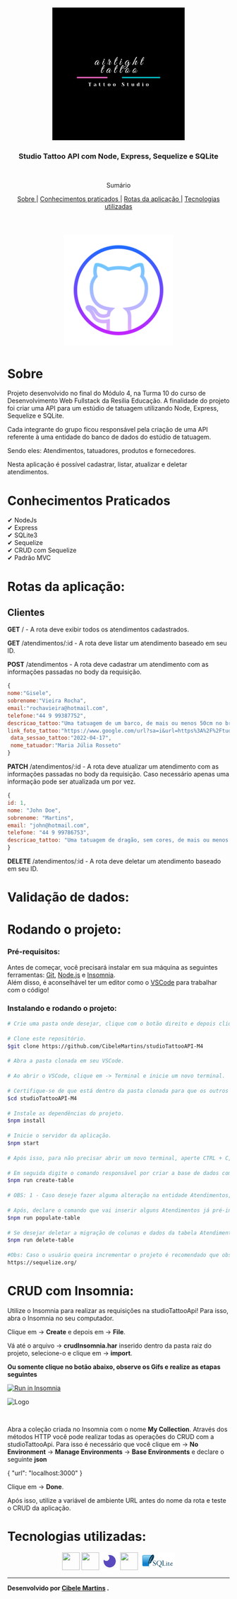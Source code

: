 <br />
<p align="center">
    <img src="./public/assets/airtightStudio.png" alt="Logo" width="300">

  <h3 align="center">Studio Tattoo API com Node, Express, Sequelize e SQLite</h3>
 <br />
  <p align="center">
     Sumário
      <p align="center">
  <a href="#sobre"> Sobre </a> |
  <a href="#conhecimentos-praticados"> Conhecimentos praticados </a> |
  <a href="#rotas-da-aplicação"> Rotas da aplicação </a> |
  <a href="#tecnologias-utilizadas"> Tecnologias utilizadas </a>      
       <br />
    <br />
    <h1 align="center">
    <img src="./public/assets/logoGit.png" alt="Logo" width="250">
 </h1>
  </p>
</p>


# Sobre
Projeto desenvolvido no final do Módulo 4, na Turma 10 do curso de Desenvolvimento Web Fullstack da Resilia Educação. A finalidade do projeto foi criar uma API para um estúdio de tatuagem utilizando Node, Express, Sequelize e SQLite. 

Cada integrante do grupo ficou responsável pela criação de uma API referente à uma entidade do banco de dados do estúdio de tatuagem. 

Sendo eles: Atendimentos, tatuadores, produtos e fornecedores.

Nesta aplicação é possível cadastrar, listar, atualizar e deletar atendimentos.

# Conhecimentos Praticados
✔ NodeJs <br>
✔ Express <br>
✔ SQLite3 <br>
✔ Sequelize <br>
✔ CRUD com Sequelize <br>
✔ Padrão MVC


# Rotas da aplicação:

## Clientes

**GET** / - A rota deve exibir todos os atendimentos cadastrados.<br>

**GET** /atendimentos/:id - A rota deve listar um atendimento baseado em seu ID.<br>

**POST** /atendimentos - A rota deve cadastrar um atendimento com as informações passadas no body da requisição.<br>

```javascript
{
nome:"Gisele",
sobrenome:"Vieira Rocha",
email:"rochavieira@hotmail.com",
telefone:"44 9 99387752",
descricao_tattoo:"Uma tatuagem de um barco, de mais ou menos 50cm no braço.",
link_foto_tattoo:"https://www.google.com/url?sa=i&url=https%3A%2F%2Ftudocommoda.com%2Fpiercing-tattoo%2Ftatuagem-de-barco-e-navio%2F&psig=AOvVaw2i_rXpQXIrKT0s3IbowbEN&ust=1647831430415000&source=images&cd=vfe&ved=0CAsQjRxqFwoTCNDkgMzY0_YCFQAAAAAdAAAAABAD",
 data_sessao_tattoo:"2022-04-17",
 nome_tatuador:"Maria Júlia Rosseto"
}
```

**PATCH** /atendimentos/:id - A rota deve atualizar um atendimento com as informações passadas no body da requisição. Caso necessário apenas uma informação pode ser atualizada um por vez.<br>

```javascript
{
id: 1,
nome: "John Doe",
sobrenome: "Martins",
email: "john@hotmail.com",
telefone: "44 9 99786753",
descricao_tattoo: "Uma tatuagem de dragão, sem cores, de mais ou menos 70cm nas costas."
}
```

**DELETE** /atendimentos/:id - A rota deve deletar um atendimento baseado em seu ID.<br>

# Validação de dados:
 
 

# Rodando o projeto:

### Pré-requisitos:
Antes de começar, você precisará instalar em sua máquina as seguintes ferramentas:
[Git](https://git-scm.com), [Node.js](https://nodejs.org/en/) e [Insomnia](https://insomnia.rest/download). <br> Além disso, é aconselhável ter um editor como o [VSCode](https://code.visualstudio.com/) para trabalhar com o código!

### Instalando e rodando o projeto:


```bash
# Crie uma pasta onde desejar, clique com o botão direito e depois clique em -> Git Bash Here.

# Clone este repositório.
$git clone https://github.com/CibeleMartins/studioTattooAPI-M4

# Abra a pasta clonada em seu VSCode.

# Ao abrir o VSCode, clique em -> Terminal e inicie um novo terminal.

# Certifique-se de que está dentro da pasta clonada para que os outros comandos funcionem com êxito.
$cd studioTattooAPI-M4

# Instale as dependências do projeto.
$npm install

# Inicie o servidor da aplicação.
$npm start

# Após isso, para não precisar abrir um novo terminal, aperte CTRL + C, digite "s" e aperte ENTER.

# Em seguida digite o comando responsável por criar a base de dados com a entidade Atendimentos.
$npm run create-table

# OBS: 1 - Caso deseje fazer alguma alteração na entidade Atendimentos, entre em -> migrations para configurá-la e em -> models para passar a configuração da migração, e depois digite o comando supracitado. 2 - Caso seja feito esse tipo de alteração na tabela, é necessário também, inserir as alterações nos Atendimentos pré-inseridos na pasta seeders.

# Após, declare o comando que vai inserir alguns Atendimentos já pré-inseridos no módulo da pasta seeders para visualizarmos na tabela Atendimentos.
$npm run populate-table 

# Se desejar deletar a migração de colunas e dados da tabela Atendimentos digite o comando
$npm run delete-table

#Obs: Caso o usuário queira incrementar o projeto é recomendado que observe e verifique a documentação do Sequelize.
https://sequelize.org/

```
# CRUD com Insomnia:

Utilize o Insomnia para realizar as requisições na studioTattooApi! Para isso, abra o Insomnia no seu computador.

Clique em -> **Create** e depois em -> **File**.

Vá até o arquivo -> **crudInsomnia.har** inserido dentro da pasta raiz do projeto, selecione-o e clique em -> **import**.

**Ou somente clique no botão abaixo, observe os Gifs e realize as etapas seguintes**

<a href="https://insomnia.rest/run/?label=studioTattooApi&uri=https%3A%2F%2Fraw.githubusercontent.com%2FCibeleMartins%2FstudioTattooAPI-M4-Resilia%2Fmain%2FcrudInsomnia.har" target="_blank"><img src="https://insomnia.rest/images/run.svg" alt="Run in Insomnia"></a>

<p>

<img src="./public/assets/insomnia.gif" alt="Logo" width="300">

</p>
<br>

Abra a coleção criada no Insomnia com o nome **My Collection**. Através dos métodos HTTP você pode realizar todas as operações do CRUD com a studioTattooApi. Para isso é necessário que você clique em -> **No Environment** -> **Manage Environments** -> **Base Environments** e declare o seguinte **json**

{ "url": "localhost:3000" }

Clique em -> **Done**.

Após isso, utilize a variável de ambiente URL antes do nome da rota e teste o CRUD da aplicação.


# Tecnologias utilizadas: 
<p align="center">
<a href="https://nodejs.org/en/"><img src="https://cdn.jsdelivr.net/gh/devicons/devicon/icons/nodejs/nodejs-original.svg" height="40" width="40" /></a> <a href="https://expressjs.com/pt-br/"><img src="https://cdn.jsdelivr.net/gh/devicons/devicon/icons/express/express-original-wordmark.svg" height="40" width="40" /></a> <a href="https://insomnia.rest/download"><img src="./public/assets/insomniaIcon.png" height="40" width="40" /></a> <a href="https://sequelize.org"><img src="https://cdn.jsdelivr.net/gh/devicons/devicon/icons/sequelize/sequelize-original.svg" height="40" width="40" /></a> <a href="https://www.sqlite.org/index.html"><img src="./public/assets/sqlite3Icon.png" height="40" width="80" /></a>
</p>



---
**Desenvolvido por <a href="https://www.linkedin.com/in/cibelemartinssss/">Cibele Martins</a> .** 